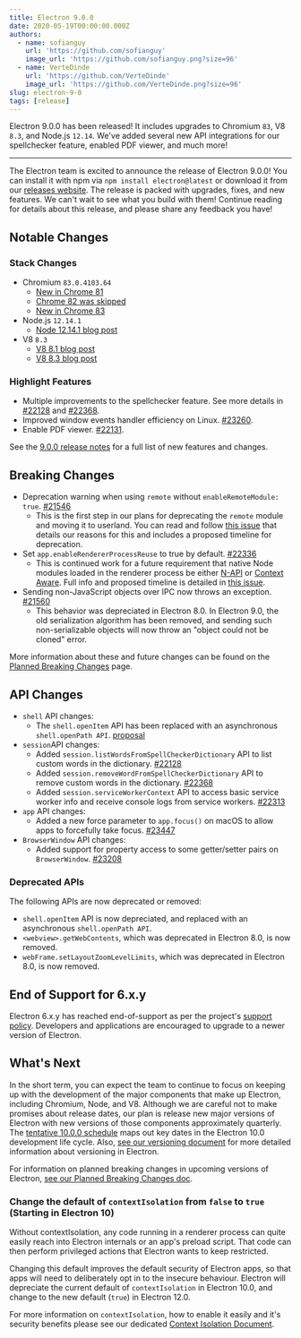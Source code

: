 ```yaml
---
title: Electron 9.0.0
date: 2020-05-19T00:00:00.000Z
authors:
  - name: sofianguy
    url: 'https://github.com/sofianguy'
    image_url: 'https://github.com/sofianguy.png?size=96'
  - name: VerteDinde
    url: 'https://github.com/VerteDinde'
    image_url: 'https://github.com/VerteDinde.png?size=96'
slug: electron-9-0
tags: [release]
---
```


Electron 9.0.0 has been released! It includes upgrades to Chromium `83`, V8 `8.3`, and Node.js `12.14`. We've added several new API integrations for our spellchecker feature, enabled PDF viewer, and much more!

---

The Electron team is excited to announce the release of Electron 9.0.0! You can install it with npm via `npm install electron@latest` or download it from our [releases website](https://electronjs.org/releases/stable). The release is packed with upgrades, fixes, and new features. We can't wait to see what you build with them! Continue reading for details about this release, and please share any feedback you have!

## Notable Changes

### Stack Changes

- Chromium `83.0.4103.64`
  - [New in Chrome 81](https://developers.google.com/web/updates/2020/04/nic81)
  - [Chrome 82 was skipped](https://chromereleases.googleblog.com/2020/03/chrome-and-chrome-os-release-updates.html)
  - [New in Chrome 83](https://developers.google.com/web/updates/2020/05/nic83)
- Node.js `12.14.1`
  - [Node 12.14.1 blog post](https://nodejs.org/en/blog/release/v12.14.1/)
- V8 `8.3`
  - [V8 8.1 blog post](https://v8.dev/blog/v8-release-81)
  - [V8 8.3 blog post](https://v8.dev/blog/v8-release-83)

### Highlight Features

- Multiple improvements to the spellchecker feature. See more details in [#22128](https://github.com/electron/electron/pull/22128) and [#22368](https://github.com/electron/electron/pull/22368).
- Improved window events handler efficiency on Linux. [#23260](https://github.com/electron/electron/pull/23260).
- Enable PDF viewer. [#22131](https://github.com/electron/electron/pull/22131).

See the [9.0.0 release notes](https://github.com/electron/electron/releases/tag/v9.0.0) for a full list of new features and changes.

## Breaking Changes

- Deprecation warning when using `remote` without `enableRemoteModule: true`. [#21546](https://github.com/electron/electron/pull/21546)
  - This is the first step in our plans for deprecating the `remote` module and moving it to userland. You can read and follow [this issue](https://github.com/electron/electron/issues/21408) that details our reasons for this and includes a proposed timeline for deprecation.
- Set `app.enableRendererProcessReuse` to true by default. [#22336](https://github.com/electron/electron/pull/22336)
  - This is continued work for a future requirement that native Node modules loaded in the renderer process be either [N-API](https://nodejs.org/api/n-api.html) or [Context Aware](https://nodejs.org/api/addons.html#addons_context_aware_addons). Full info and proposed timeline is detailed in [this issue](https://github.com/electron/electron/issues/18397).
- Sending non-JavaScript objects over IPC now throws an exception. [#21560](https://github.com/electron/electron/pull/21560)
  - This behavior was depreciated in Electron 8.0. In Electron 9.0, the old serialization algorithm has been removed, and sending such non-serializable objects will now throw an "object could not be cloned" error.

More information about these and future changes can be found on the [Planned Breaking Changes](https://github.com/electron/electron/blob/master/docs/breaking-changes.md) page.

## API Changes

- `shell` API changes:
  - The `shell.openItem` API has been replaced with an asynchronous `shell.openPath API`. [proposal](https://github.com/electron/governance/blob/master/wg-api/spec-documents/shell-openitem.md)
- `session`API changes:
  - Added `session.listWordsFromSpellCheckerDictionary` API to list custom words in the dictionary. [#22128](https://github.com/electron/electron/pull/22128)
  - Added `session.removeWordFromSpellCheckerDictionary` API to remove custom words in the dictionary. [#22368](https://github.com/electron/electron/pull/22368)
  - Added `session.serviceWorkerContext` API to access basic service worker info and receive console logs from service workers. [#22313](https://github.com/electron/electron/pull/22313)
- `app` API changes:
  - Added a new force parameter to `app.focus()` on macOS to allow apps to forcefully take focus. [#23447](https://github.com/electron/electron/pull/23447)
- `BrowserWindow` API changes:
  - Added support for property access to some getter/setter pairs on `BrowserWindow`. [#23208](https://github.com/electron/electron/pull/23208)

### Deprecated APIs

The following APIs are now deprecated or removed:

- `shell.openItem` API is now depreciated, and replaced with an asynchronous `shell.openPath API`.
- `<webview>.getWebContents`, which was deprecated in Electron 8.0, is now removed.
- `webFrame.setLayoutZoomLevelLimits`, which was deprecated in Electron 8.0, is now removed.

## End of Support for 6.x.y

Electron 6.x.y has reached end-of-support as per the project's
[support policy](https://electronjs.org/docs/tutorial/support#supported-versions).
Developers and applications are encouraged to upgrade to a newer version of Electron.

## What's Next

In the short term, you can expect the team to continue to focus on keeping up with the development of the major components that make up Electron, including Chromium, Node, and V8. Although we are careful not to make promises about release dates, our plan is release new major versions of Electron with new versions of those components approximately quarterly. The [tentative 10.0.0 schedule](https://electronjs.org/docs/tutorial/electron-timelines) maps out key dates in the Electron 10.0 development life cycle. Also, [see our versioning document](https://electronjs.org/docs/tutorial/electron-versioning) for more detailed information about versioning in Electron.

For information on planned breaking changes in upcoming versions of Electron, [see our Planned Breaking Changes doc](https://github.com/electron/electron/blob/master/docs/breaking-changes.md).

### Change the default of `contextIsolation` from `false` to `true` (Starting in Electron 10)

Without contextIsolation, any code running in a renderer process can quite easily reach into Electron internals or an app's preload script. That code can then perform privileged actions that Electron wants to keep restricted.

Changing this default improves the default security of Electron apps, so that apps will need to deliberately opt in to the insecure behaviour. Electron will depreciate the current default of `contextIsolation` in Electron 10.0, and change to the new default (`true`) in Electron 12.0.

For more information on `contextIsolation`, how to enable it easily and it's security benefits please see our dedicated [Context Isolation Document](https://github.com/electron/electron/blob/master/docs/tutorial/context-isolation.md).
